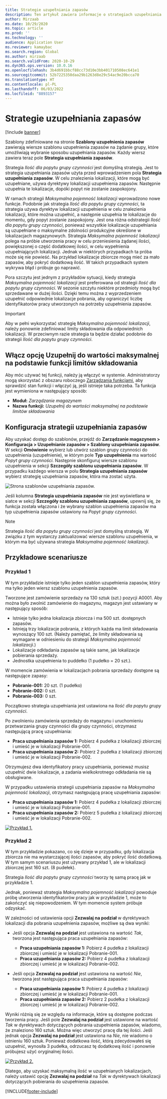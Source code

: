 ```yaml
---
title: Strategie uzupełniania zapasów
description: Ten artykuł zawiera informacje o strategiach uzupełniania zapasów i objaśnieniach, w jaki sposób można skorzystać z pola Strategia uzupełnienia zapasów w wierszach szablonu uzupełnienia grupy popytu w celu wybrania sposobu uzupełniania zapasów.
author: Mirzaab
ms.date: 10/29/2020
ms.topic: article
ms.prod: ''
ms.technology: ''
audience: Application User
ms.reviewer: kamaybac
ms.search.region: Global
ms.author: mirzaab
ms.search.validFrom: 2020-10-29
ms.dyn365.ops.version: 10.0.16
ms.openlocfilehash: 3b4d691bbcf88cc73d10e3bb401710508ec641e1
ms.sourcegitcommit: 52b7225350daa29b1263d8e29c54ac9e20bcca70
ms.translationtype: HT
ms.contentlocale: pl-PL
ms.lasthandoff: 06/03/2022
ms.locfileid: "8893157"
---
```

# <a name="replenishment-strategies"></a>Strategie uzupełniania zapasów

[!include [banner](../includes/banner.md)]

Szablony zdefiniowane na stronie **Szablony uzupełnienia zapasów** zawierają wiersze szablonu uzupełnienia zapasów na żądanie grupy, które umożliwiają wybranie sposobu uzupełniania zapasów. Każdy wiersz zawiera teraz pole **Strategia uzupełniania zapasów**.

Strategia *Ilość dla popytu grupy czynności* jest domyślną strategią. Jest to strategia uzupełniania zapasów użyta przed wprowadzeniem pola **Strategia uzupełniania zapasów**. W celu znalezienia lokalizacji, które mogą być uzupełniane, używa dyrektywy lokalizacji uzupełnienia zapasów. Następnie uzupełnia te lokalizacje, dopóki popyt nie zostanie zaspokojony.

W ramach strategii *Maksymalna pojemność lokalizacji* wprowadzono nowe funkcje. Podobnie jak strategia *Ilość dla popytu grupy czynności*, ta strategia używa dyrektyw lokalizacji uzupełnienia w celu znalezienia lokalizacji, które można uzupełnić, a następnie uzupełnia te lokalizacje do momentu, gdy popyt zostanie zaspokojony. Jest ona różna odstrategii *Ilość dla popytu grupy czynności*, ponieważ wszystkie lokalizacje uzupełniania są uzupełniane o maksymalne zdolności produkcyjne określone w lokalizacjach magazynowych. Strategia *Maksymalna pojemność lokalizacji* polega na próbie utworzenia pracy w celu przeniesienia żądanej ilości, powiększonej o część dodatkowej ilości, w celu wypełnienia uzupełniających lokalizacji. Jednak w niektórych przypadkach ta próba może się nie powieść. Na przykład lokalizacje zbiorcze mogą mieć za mało zapasów, aby pokryć dodatkową ilość. W takich przypadkach system wykrywa błąd i próbuje go naprawić.

Pora szczytu jest jednym z przykładów sytuacji, kiedy strategia *Maksymalna pojemność lokalizacji* jest preferowana od strategii *Ilość dla popytu grupy czynności*. W sezonie szczytu niektóre przedmioty mogą być sprzedawane w dużej ilości. Dzięki temu można z wyprzedzeniem uzupełnić odpowiednie lokalizacje pobrania, aby ograniczyć liczbę identyfikatorów pracy utworzonych na potrzeby uzupełnienia zapasów.

> [!IMPORTANT]
> Aby w pełni wykorzystać strategię *Maksymalna pojemność lokalizacji*, należy ponownie zdefiniować limity składowania dla odpowiednich lokalizacji. W przeciwnym razie strategia ta będzie działać podobnie do strategii *Ilość dla popytu grupy czynności*.

## <a name="turn-on-the-replenish-to-max-based-on-stocking-limits-feature"></a>Włącz opcję Uzupełnij do wartości maksymalnej na podstawie funkcji limitów składowania

Aby móc używać tej funkcji, należy ją włączyć w systemie. Administratorzy mogą skorzystać z obszaru roboczego [Zarządzania funkcjami](../../fin-ops-core/fin-ops/get-started/feature-management/feature-management-overview.md), aby sprawdzić stan funkcji i włączyć ją, jeśli istnieje taka potrzeba. Ta funkcja jest wymieniona w następujący sposób:

- **Moduł:** *Zarządzanie magazynem*
- **Nazwa funkcji:** *Uzupełnij do wartości maksymalnej na podstawie limitów składowania*

## <a name="set-up-replenishment-strategies"></a>Konfiguracja strategii uzupełniania zapasów

Aby uzyskać dostęp do szablonów, przejdź do **Zarządzanie magazynem \> Konfiguracja \> Uzupełnianie zapasów \> Szablony uzupełniania zapasów**. W sekcji **Omówienie** wybierz lub utwórz szablon grupy czynności do uzupełnienia (uzupełnienie), w którym pole **Typ uzupełnienia** ma wartość *Popyt grupy czynności*. Następnie skonfiguruj wiersze szablonu uzupełnienia w sekcji **Szczegóły szablonu uzupełniania zapasów**. W przypadku każdego wiersza w polu **Strategia uzupełniania zapasów** wybierz strategię uzupełniania zapasów, która ma zostać użyta.

![Strona szablonów uzupełniania zapasów.](media/ReplenTempWaveDmdMaxLocCap.png "Strony szablonów uzupełniania zapasów")

Jeśli kolumna **Strategia uzupełniania zapasów** nie jest wyświetlana w siatce w sekcji **Szczegóły szablonu uzupełniania zapasów**, upewnij się, że funkcja została włączona i że wybrany szablon uzupełnienia zapasów ma typ uzupełnienia zapasów ustawiony na *Popyt grupy czynności*.

> [!NOTE]
> Strategia *Ilość dla popytu grupy czynności* jest domyślną strategią. W związku z tym wystarczy zaktualizować wiersze szablonu uzupełnienia, w którym ma być używana strategia *Maksymalna pojemność lokalizacji*.

## <a name="example-scenarios"></a>Przykładowe scenariusze

### <a name="example-1"></a>Przykład 1

W tym przykładzie istnieje tylko jeden szablon uzupełnienia zapasów, który ma tylko jeden wiersz szablonu uzupełnienia zapasów.

Tworzone jest zamówienie sprzedaży na 130 sztuk (szt.) pozycji A0001. Aby można było zwolnić zamówienie do magazynu, magazyn jest ustawiany w następujący sposób:

- Istnieje tylko jedna lokalizacja zbiorcza i ma 500 szt. dostępnych zapasów.
- Istnieją trzy lokalizacje pobrania, z których każda ma limit składowania wynoszący 100 szt. (Należy pamiętać, że limity składowania są wymagane w odniesieniu do strategii *Maksymalna pojemność lokalizacji*.)
- Lokalizacje odkładania zapasów są takie same, jak lokalizacje pobierania sprzedaży.
- Jednostka uzupełnienia to puddełko (1 pudełko = 20 szt.).

W momencie zamówienia w lokalizacjach pobrania sprzedaży dostępne są następujące zapasy:

- **Pobranie-001:** 20 szt. (1 pudełko)
- **Pobranie-002:** 0 szt.
- **Pobranie-003:** 0 szt.

Początkowo strategia uzupełniania jest ustawiona na *Ilość dla popytu grupy czynności*.

Po zwolnieniu zamówienia sprzedaży do magazynu i uruchomieniu przetwarzania grupy czynności dla grupy czynności, otrzymasz następującą pracę uzupełniania:

- **Praca uzupełniania zapasów 1:** Pobierz 4 pudełka z lokalizacji zbiorczej i umieść je w lokalizacji Pobranie-001.
- **Praca uzupełniania zapasów 2:** Pobierz 2 pudełka z lokalizacji zbiorczej i umieść je w lokalizacji Pobranie-002.

Otrzymujesz dwa identyfikatory pracy uzupełniania, ponieważ musisz uzupełnić dwie lokalizacje, a zadania wielkokrotnego odkładania nie są obsługiwane.

W przypadku ustawienia strategii uzupełniania zapasów na *Maksymalna pojemność lokalizacji*, otrzymasz następującą pracę uzupełniania zapasów:

- **Praca uzupełniania zapasów 1:** Pobierz 4 pudełka z lokalizacji zbiorczej i umieść je w lokalizacji Pobranie-001.
- **Praca uzupełniania zapasów 2:** Pobierz 5 pudełka z lokalizacji zbiorczej i umieść je w lokalizacji Pobranie-002.

[![Przykład 1.](media/ReplenTemp_example_1.png "Przykład 1")](media/ReplenTemp_example_1_large.png)

### <a name="example-2"></a>Przykład 2

W tym przykładzie pokazano, co się dzieje w przypadku, gdy lokalizacja zbiorcza nie ma wystarczającej ilości zapasów, aby pokryć ilość dodatkową. W tym samym scenariuszu jest używany przykład 1, ale w lokalizacji zbiorczej jest 160 szt. (8 pudełek).

Strategia *Ilość dla popytu grupy czynności* tworzy tę samą pracę jak w przykładzie 1.

Jednak, ponieważ strategia *Maksymalna pojemność lokalizacji* powoduje próbę utworzenia identyfikatorów pracy jak w przykładzie 1, może to zakończyć się niepowodzeniem. W tym momencie system próbuje odzyskać.

W zależności od ustawienia opcji **Zezwalaj na podział** w dyrektywach lokalizacji dla pobrania uzupełnienia zapasów, możliwe są dwa wyniki:

- Jeśli opcja **Zezwalaj na podział** jest ustawiona na wartość *Tak*, tworzona jest następująca praca uzupełniania zapasów:

    - **Praca uzupełniania zapasów 1:** Pobierz 4 pudełka z lokalizacji zbiorczej i umieść je w lokalizacji Pobranie-001.
    - **Praca uzupełniania zapasów 2:** Pobierz 4 pudełka z lokalizacji zbiorczej i umieść je w lokalizacji Pobranie-002.

- Jeśli opcja **Zezwalaj na podział** jest ustawiona na wartość *Nie*, tworzona jest następująca praca uzupełniania zapasów:

    - **Praca uzupełniania zapasów 1:** Pobierz 4 pudełka z lokalizacji zbiorczej i umieść je w lokalizacji Pobranie-001.
    - **Praca uzupełniania zapasów 2:** Pobierz 2 pudełka z lokalizacji zbiorczej i umieść je w lokalizacji Pobranie-002.

Wyniki różnią się ze względu na informacje, które są dostępne podczas tworzenia pracy. Jeśli pole **Zezwalaj na podział** jest ustawione na wartość *Tak* w dyrektywach dotyczących pobrania uzupełnienia zapasów, wiadomo, że znaleziono 160 sztuk. Można więc utworzyć pracę dla tej ilości. Jeśli jednak opcja **Zezwalaj na podział** jest ustawiona na *Nie*, nie wiadomo o istnieniu 160 sztuk. Ponieważ dodatkowa ilość, którą zdecydowałeś się uzupełnić, wynosiła 3 pudełka, odrzucasz tę dodatkową ilość i ponownie próbujesz użyć oryginalnej ilości.

[![Przykład 2.](media/ReplenTemp_example_2.png "Przykład 2")](media/ReplenTemp_example_2_large.png)

Dlatego, aby uzyskać maksymalną ilość w uzupełnianych lokalizacjach, należy ustawić opcję **Zezwalaj na podział** na *Tak* w dyrektywach lokalizacji dotyczących pobierania do uzupełnienia zapasów.


[!INCLUDE[footer-include](../../includes/footer-banner.md)]